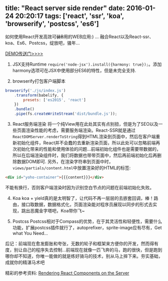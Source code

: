 title: "React server side render"
date: 2016-01-24 20:20:17
tags: ['react', 'ssr', 'koa', 'browserify', 'postcss', 'es6']
---
如何使用React开发高效可<del>装B</del>用的WEB应用:) ... 融合React以及React-ssr、koa、Es6、Postcss，绽放吧，骚年...

[DEMO传送门>>>>](https://github.com/loveLibra/React-ssr-demo)

1. JSX支持Runtime
`require('node-jsx').install({harmony: true});`。添加harmony选项可在JSX中使用部分ES6的特性，但是未完全支持.

2. browserify打包客户端脚本
```javascript
browserify('./js/index.js')
    .transform(babelify, {
        presets: ['es2015', 'react']
    })
    .bundle()
    .pipe(fs.createWriteStream('dist/bundle.js'));
```

3. React服务端渲染
将一个纯View用在此处其实有点别扭，但是为了SEO以及一些页面渲染性能的考虑，需要服务端渲染。React-SSR就是通过`ReactDOMServer.renderToString`得到HTML渲染到页面中，然后在客户端重新初始化组件，React并不会蠢的去重新渲染页面，所以此处可以忽略前端再次初始化带来的性能和使用体验的问题...前端初始化组件也是需要带数据的，所以在后端渲染组件时，我们将数据也带带页面中，然后再前端初始化后再删除数据DOM即可.
另外，在渲染字符串到页面中时，`views/partials/content.html`中放置渲染好的HTML的标签:
```html
<div id="yoho-container">{{{content}}}</div>
```
不能有换行，否则客户端渲染时因为识别空白节点的问题在前端初始化失败。

4. Koa
koa + yield真的是太明智了，让代码不再一层层的去嵌套回调，棒！路由，接口取数据，数据格式化，页面渲染能对程序员展现以同步的形式去实现，跳出恶魔金字塔吧，Koa带你飞~

5. Postcss
Postcss相对于Compass的优势，在于其灵活性和轻便性，需要什么功能，扩展postcss插件就行了，autoprefixer，sprite-image应有尽有，Get what You Need...

后记：前端现在愈发膨胀和夸张，无数的轮子和框架来方便你的开发，然而得有度，别让自己的程序失去控制...前端现在就像一匹飞奔的马，跑的很快，但是跑到哪你却不知道，你唯一能做的就是练好骑马的技术，别从马上摔下来。夯实基础，成就你的精湛马术吧

精彩的参考资料:
[Rendering React Components on the Server](http://www.crmarsh.com/react-ssr/)